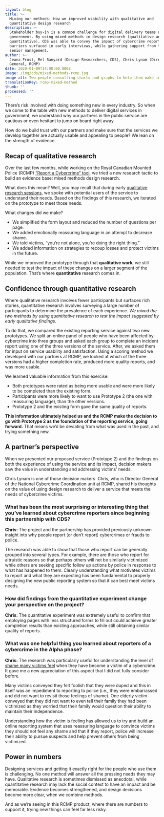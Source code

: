 ```yaml
---
layout: blog
title: >-
  Mixing our methods: How we improved usability with qualitative and
  quantitative design research
description: >-
  Stakeholder buy-in is a common challenge for digital delivery teams across
  government. By using mixed methods in design research (qualitative and
  quantitative), CDS was able to convey the impact of cybercrime reporting
  barriers surfaced in early interviews, while gathering support from the RCMP’s
  senior management.
author: >-
  Jeana Frost, Mel Banyard (Design Researchers, CDS), Chris Lynam (Director
  General, RCMP)
date: 2020-01-09T14:00:00.000Z
image: /img/cds/mixed-methods-rcmp.jpg
image-alt: Two people consulting charts and graphs to help them make informed decisions.
translationKey: rcmp-mixed-method
thumb: ''
processed: ''
---
```


There’s risk involved with doing something new in every industry. So when we come to the table with new methods to deliver digital services in government, we understand why our partners in the public service are cautious or even hesitant to jump on board right away.  

How do we build trust with our partners and make sure that the services we develop together are actually usable and appealing to people? We lean on the strength of evidence. 

## Recap of qualitative research
Over the last few months, while working on the Royal Canadian Mounted Police (RCMP) [“Report a Cybercrime” tool](https://mpsccdscybercrimeazapp.azurewebsites.net/), we tried a new research tactic to build an evidence base: mixed methods design research. 

What does this mean? Well, you may recall that during early [qualitative research sessions](https://digital.canada.ca/2019/07/11/qualitative-data-uncomfortable-but-worth-it/), we spoke with potential users of the service to understand their needs. Based on the findings of this research, we iterated on the prototype to meet those needs. 

What changes did we make?
* We simplified the form layout and reduced the number of questions per page. 
* We added emotionally reassuring language in an attempt to decrease shame. 
* We told victims, “you’re not alone, you’re doing the right thing.” 
* We added information on strategies to recoup losses and protect victims in the future. 

While we improved the prototype through that **qualitative work**, we still needed to test the impact of these changes on a larger segment of the population. That’s where **quantitative** research comes in. 

## Confidence through quantitative research 

Where qualitative research involves fewer participants but surfaces rich stories, quantitative research involves surveying a large number of participants to determine the prevalence of each experience. *We mixed the two methods by using quantitative research to test the impact suggested by early qualitative findings.*

To do that, we compared the existing reporting service against two new prototypes. We split an online panel of people who have been affected by cybercrime into three groups and asked each group to complete an incident report using one of the three versions of the service. After, we asked them for input on service usability and satisfaction. Using a scoring method we developed with our partners at RCMP,  we looked at which of the three versions had a higher completion rate, produced more quality reports, and was more usable. 

We learned valuable information from this exercise: 
* Both prototypes were rated as being more usable and were more likely to be completed than the existing form. 
* Participants were more likely to want to use Prototype 2  (the one with reassuring language), than the other versions. 
* Prototype 2 and the existing form gave the same quality of reports. 

**This information ultimately helped us and the RCMP make the decision to go with Prototype 2 as the foundation of the reporting service, going forward.** That means we’d be deviating from what was used in the past, and trying something new.  

## A partner’s perspective 
When we presented our proposed service (Prototype 2) and the findings on both the experience of using the service and its impact, decision makers saw the value in understanding and addressing victims’ needs. 

Chris Lynam is one of those decision makers. Chris, who is Director General of the National Cybercrime Coordination unit at RCMP, shared his thoughts on the value of using design research to deliver a service that meets the needs of cybercrime victims. 

### What has been the most surprising or interesting thing that you’ve learned about cybercrime reporters since beginning this partnership with CDS?
 
**Chris:** The project and the partnership has provided previously unknown insight into why people report (or don’t report) cybercrimes or frauds to police.  
 
The research was able to show that those who report can be generally grouped into several types.  For example, there are those who report for altruistic reasons so that perhaps others will not be similarly victimized while others are seeking specific follow up actions by police in response to what has happened to them.  Clearly understanding what motivates victims to report and what they are expecting has been fundamental to properly designing the new public reporting system so that it can best meet victims needs.

### How did findings from the quantitative experiment change your perspective on the project?

**Chris:** The quantitative experiment was extremely useful to confirm that employing pages with less structured forms to fill out could achieve greater completion results than existing approaches, while still obtaining similar quality of reports.     

### What was one helpful thing you learned about reporters of a cybercrime in the Alpha phase?
 
**Chris:** The research was particularly useful for understanding the level of [shame many victims feel](https://digital.canada.ca/2019/08/29/learning-from-the-people-who-want-to-use-our-reporting-service-but-might-not-use-it-now/) when they have become a victim of a cybercrime. It gave me a new appreciation of this aspect that I did not fully consider before. 
 
Many victims conveyed they felt foolish that they were duped and this in itself was an impediment to reporting to police (i.e., they were embarrassed and did not want to revisit those feelings of shame). One elderly victim conveyed that they did not want to even tell their family they had been victimized as they worried that their family would question their ability to maintain their independence.
 
Understanding how the victim is feeling has allowed us to try and build an online reporting system that uses reassuring language to convince victims they should not feel any shame and that if they report, police will increase their ability to pursue suspects and help prevent others from being victimized.

## Power in numbers
Designing services and getting it exactly right for the people who use them is challenging. No one method will answer all the pressing needs they may have. Qualitative research is sometimes dismissed as anecdotal, while quantitative research may lack the social context to have an impact and be memorable. Evidence becomes strengthened, and design decisions become more clear, when we combine methods.   

And as we’re seeing in this RCMP product, where there are numbers to support it, trying new things can feel far less risky.
